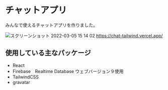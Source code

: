 # チャットアプリ
みんなで使えるチャットアプリを作りました。



![スクリーンショット 2022-03-05 15 14 02](https://user-images.githubusercontent.com/70996914/156870942-f74c700f-ee4f-43a7-b674-d39c7a248f1f.png)
https://chat-tailwind.vercel.app/

## 使用している主なパッケージ

- React
- Firebase　Realtime Database ウェブバージョン９使用
- TailwindCSS
- gravatar

